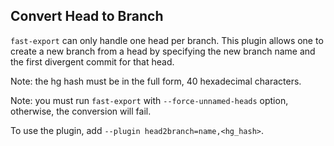## Convert Head to Branch

`fast-export` can only handle one head per branch.  This plugin allows one
to create a new branch from a head by specifying the new branch name and
the first divergent commit for that head.

Note: the hg hash must be in the full form, 40 hexadecimal characters.

Note: you must run `fast-export` with `--force-unnamed-heads` option,
otherwise, the conversion will fail.

To use the plugin, add
`--plugin head2branch=name,<hg_hash>`.
